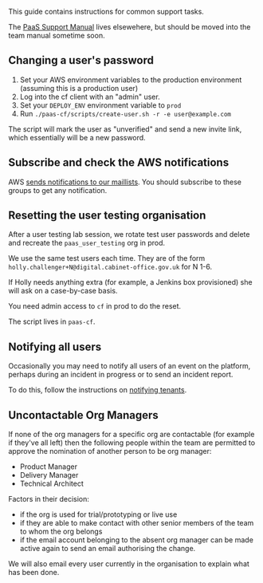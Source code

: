 This guide contains instructions for common support tasks.

The [PaaS Support Manual](https://docs.google.com/document/d/1Ui0MQtZbZnRCIj4RUdqCPU6PdWvfqY9FNf7Ou3OE99w) lives elsewehere, but should be moved into the team manual sometime soon.

## Changing a user's password

1. Set your AWS environment variables to the production environment
   (assuming this is a production user)
2. Log into the cf client with an "admin" user.
3. Set your `DEPLOY_ENV` environment variable to `prod`
4. Run `./paas-cf/scripts/create-user.sh -r -e user@example.com`

The script will mark the user as "unverified" and send a new invite
link, which essentially will be a new password.

## Subscribe and check the AWS notifications

AWS [sends notifications to our maillists](../team/responding_to_aws_alert/). You should subscribe to these groups to get any notification.

## Resetting the user testing organisation

After a user testing lab session, we rotate test user passwords and delete and recreate the `paas_user_testing` org in prod.

We use the same test users each time. They are of the form `holly.challenger+N@digital.cabinet-office.gov.uk` for N 1-6.

If Holly needs anything extra (for example, a Jenkins box provisioned) she will ask on a case-by-case basis.

You need admin access to `cf` in prod to do the reset.

The script lives in `paas-cf`.

## Notifying all users

Occasionally you may need to notify all users of an event on the platform, perhaps during an incident in progress or to send an incident report.

To do this, follow the instructions on [notifying tenants](../team/notifying_tenants/).

## Uncontactable Org Managers

If none of the org managers for a specific org are contactable (for example if they've all left) then the following people within the team are permitted to approve the nomination of another person to be org manager:

- Product Manager
- Delivery Manager
- Technical Architect

Factors in their decision:

- if the org is used for trial/prototyping or live use
- if they are able to make contact with other senior members of the team to whom the org belongs
- if the email account belonging to the absent org manager can be made active again to send an email authorising the change.

We will also email every user currently in the organisation to explain what has been done.
